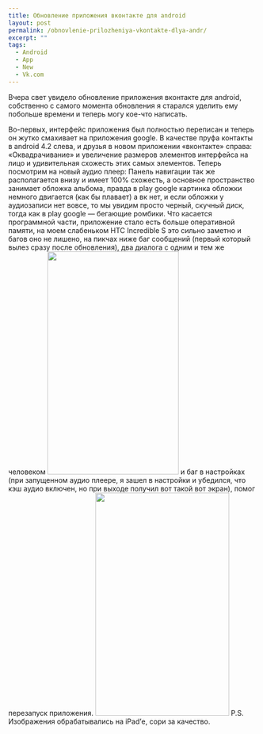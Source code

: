 ```yaml
---
title: Обновление приложения вконтакте для android
layout: post
permalink: /obnovlenie-prilozheniya-vkontakte-dlya-andr/
excerpt: ""
tags:
  - Android
  - App
  - New
  - Vk.com
---
```

Вчера свет увидело обновление приложения вконтакте для android, собственно с самого момента обновления я старался уделить ему побольше времени и теперь могу кое-что написать.

<!--more-->


Во-первых, интерфейс приложения был полностью переписан и теперь он жутко смахивает на приложения google. В качестве пруфа контакты в android 4.2 слева, и друзья в новом приложении «вконтакте» справа:
«Оквадрачивание» и увеличение размеров элементов интерфейса на лицо и удивительная схожесть этих самых элементов.
Теперь посмотрим на новый аудио плеер:
Панель навигации так же располагается внизу и имеет 100% схожесть, а основное пространство занимает обложка альбома, правда в play google картинка обложки немного двигается (как бы плавает) а вк нет, и если обложки у аудиозаписи нет вовсе, то мы увидим просто черный, скучный диск, тогда как в play google &#8212; бегающие ромбики.
Что касается программной части, приложение стало есть больше оперативной памяти, на моем слабеньком HTC Incredible S это сильно заметно и багов оно не лишено, на пикчах ниже баг сообщений (первый который вылез сразу после обновления), два диалога с одним и тем же человеком
<img src="http://media.tumblr.com/b076f281d19a4accec8bc080aca25080/tumblr_inline_mq2qvqaQHx1s331yx.jpg" alt="" width="265" height="450" />
и баг в настройках (при запущенном аудио плеере, я зашел в настройки и убедился, что кэш аудио включен, но при выходе получил вот такой вот экран), помог перезапуск приложения.
<img src="http://media.tumblr.com/810b9737d2ed892f8795f0a68af2be1e/tumblr_inline_mq2qyczrfP1s331yx.jpg" alt="" width="270" height="450" />
P.S. Изображения обрабатывались на iPad’е, сори за качество.
